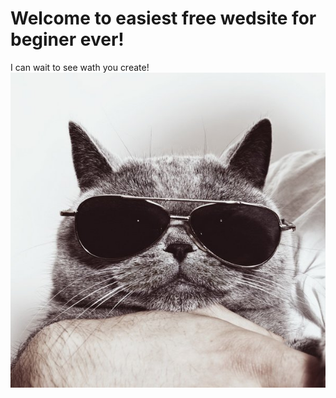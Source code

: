 # Welcome to easiest free wedsite for beginer ever!
I can wait to see wath you create!
![Pixabey_Cat](3ecab29e111967f0efea1d35ac0c4ff4_p.jpg)
